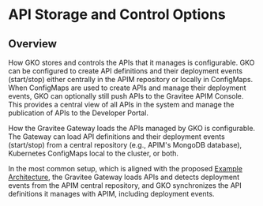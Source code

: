 # API Storage and Control Options

## Overview

How GKO stores and controls the APIs that it manages is configurable. GKO can be configured to create API definitions and their deployment events (start/stop) either centrally in the APIM repository or locally in ConfigMaps. When ConfigMaps are used to create APIs and manage their deployment events, GKO can optionally still push APIs to the Gravitee APIM Console. This provides a central view of all APIs in the system and manage the publication of APIs to the Developer Portal.

How the Gravitee Gateway loads the APIs managed by GKO is configurable. The Gateway can load API definitions and their deployment events (start/stop) from a central repository (e.g., APIM's MongoDB database), Kubernetes ConfigMaps local to the cluster, or both.

In the most common setup, which is aligned with the proposed [Example Architecture](../../overview/example-architecture.md), the Gravitee Gateway loads APIs and detects deployment events from the APIM central repository, and GKO synchronizes the API definitions it manages with APIM, including deployment events.
